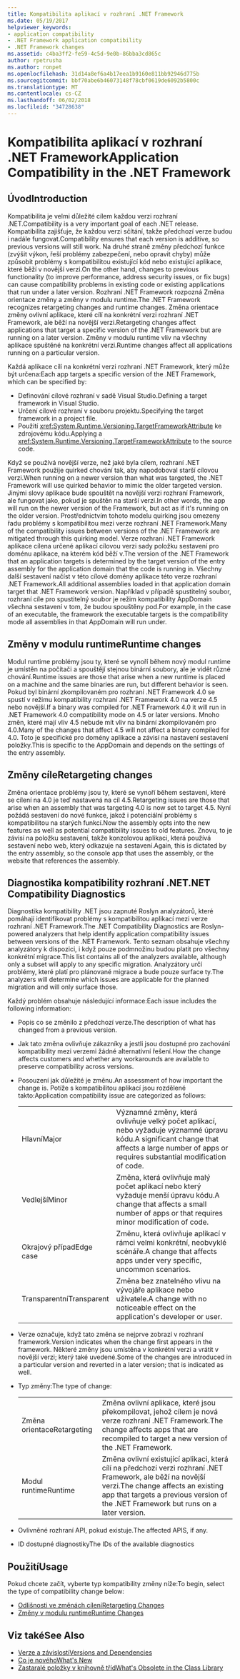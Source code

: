 ```yaml
---
title: Kompatibilita aplikací v rozhraní .NET Framework
ms.date: 05/19/2017
helpviewer_keywords:
- application compatibility
- .NET Framework application compatibility
- .NET Framework changes
ms.assetid: c4ba3ff2-fe59-4c5d-9e0b-86bba3cd865c
author: rpetrusha
ms.author: ronpet
ms.openlocfilehash: 31d14a8ef6a4b17eea1b9160e811bb92946d775b
ms.sourcegitcommit: bbf70abe6b46073148f78cbf0619de6092b5800c
ms.translationtype: MT
ms.contentlocale: cs-CZ
ms.lasthandoff: 06/02/2018
ms.locfileid: "34728638"
---
```

# <a name="application-compatibility-in-the-net-framework"></a><span data-ttu-id="93031-102">Kompatibilita aplikací v rozhraní .NET Framework</span><span class="sxs-lookup"><span data-stu-id="93031-102">Application Compatibility in the .NET Framework</span></span>

## <a name="introduction"></a><span data-ttu-id="93031-103">Úvod</span><span class="sxs-lookup"><span data-stu-id="93031-103">Introduction</span></span>
<span data-ttu-id="93031-104">Kompatibilita je velmi důležité cílem každou verzi rozhraní .NET.</span><span class="sxs-lookup"><span data-stu-id="93031-104">Compatibility is a very important goal of each .NET release.</span></span> <span data-ttu-id="93031-105">Kompatibilita zajišťuje, že každou verzi sčítání, takže předchozí verze budou i nadále fungovat.</span><span class="sxs-lookup"><span data-stu-id="93031-105">Compatibility ensures that each version is additive, so previous versions will still work.</span></span> <span data-ttu-id="93031-106">Na druhé straně změny předchozí funkce (zvýšit výkon, řeší problémy zabezpečení, nebo opravit chyby) může způsobit problémy s kompatibilitou existující kód nebo existující aplikace, které běží v novější verzi.</span><span class="sxs-lookup"><span data-stu-id="93031-106">On the other hand, changes to previous functionality (to improve performance, address security issues, or fix bugs) can cause compatibility problems in existing code or existing applications that run under a later version.</span></span> <span data-ttu-id="93031-107">Rozhraní .NET Framework rozpozná Změna orientace změny a změny v modulu runtime.</span><span class="sxs-lookup"><span data-stu-id="93031-107">The .NET Framework recognizes retargeting changes and runtime changes.</span></span> <span data-ttu-id="93031-108">Změna orientace změny ovlivní aplikace, které cílí na konkrétní verzi rozhraní .NET Framework, ale běží na novější verzi.</span><span class="sxs-lookup"><span data-stu-id="93031-108">Retargeting changes affect applications that target a specific version of the .NET Framework but are running on a later version.</span></span> <span data-ttu-id="93031-109">Změny v modulu runtime vliv na všechny aplikace spuštěné na konkrétní verzi.</span><span class="sxs-lookup"><span data-stu-id="93031-109">Runtime changes affect all applications running on a particular version.</span></span>

<span data-ttu-id="93031-110">Každá aplikace cílí na konkrétní verzi rozhraní .NET Framework, který může být určena:</span><span class="sxs-lookup"><span data-stu-id="93031-110">Each app targets a specific version of the .NET Framework, which can be specified by:</span></span>

* <span data-ttu-id="93031-111">Definování cílové rozhraní v sadě Visual Studio.</span><span class="sxs-lookup"><span data-stu-id="93031-111">Defining a target framework in Visual Studio.</span></span>
* <span data-ttu-id="93031-112">Určení cílové rozhraní v souboru projektu.</span><span class="sxs-lookup"><span data-stu-id="93031-112">Specifying the target framework in a project file.</span></span>
* <span data-ttu-id="93031-113">Použití <xref:System.Runtime.Versioning.TargetFrameworkAttribute> ke zdrojovému kódu.</span><span class="sxs-lookup"><span data-stu-id="93031-113">Applying a <xref:System.Runtime.Versioning.TargetFrameworkAttribute> to the source code.</span></span>

<span data-ttu-id="93031-114">Když se používá novější verze, než jaké byla cílem, rozhraní .NET Framework použije quirked chování tak, aby napodoboval starší cílovou verzi.</span><span class="sxs-lookup"><span data-stu-id="93031-114">When running on a newer version than what was targeted, the .NET Framework will use quirked behavior to mimic the older targeted version.</span></span> <span data-ttu-id="93031-115">Jinými slovy aplikace bude spouštět na novější verzi rozhraní Framework, ale fungovat jako, pokud je spuštěn na starší verzi.</span><span class="sxs-lookup"><span data-stu-id="93031-115">In other words, the app will run on the newer version of the Framework, but act as if it's running on the older version.</span></span> <span data-ttu-id="93031-116">Prostřednictvím tohoto modelu quirking jsou omezeny řadu problémy s kompatibilitou mezi verze rozhraní .NET Framework.</span><span class="sxs-lookup"><span data-stu-id="93031-116">Many of the compatibility issues between versions of the .NET Framework are mitigated through this quirking model.</span></span> <span data-ttu-id="93031-117">Verze rozhraní .NET Framework aplikace cílena určené aplikací cílovou verzi sady položku sestavení pro doménu aplikace, na kterém kód běží v.</span><span class="sxs-lookup"><span data-stu-id="93031-117">The version of the .NET Framework that an application targets is determined by the target version of the entry assembly for the application domain that the code is running in.</span></span> <span data-ttu-id="93031-118">Všechny další sestavení načíst v této cílové domény aplikace této verze rozhraní .NET Framework.</span><span class="sxs-lookup"><span data-stu-id="93031-118">All additional assemblies loaded in that application domain target that .NET Framework version.</span></span> <span data-ttu-id="93031-119">Například v případě spustitelný soubor, rozhraní cíle pro spustitelný soubor je režim kompatibility AppDomain všechna sestavení v tom, že budou spouštěny pod.</span><span class="sxs-lookup"><span data-stu-id="93031-119">For example, in the case of an executable, the framework the executable targets is the compatibility mode all assemblies in that AppDomain will run under.</span></span>

## <a name="runtime-changes"></a><span data-ttu-id="93031-120">Změny v modulu runtime</span><span class="sxs-lookup"><span data-stu-id="93031-120">Runtime changes</span></span>

<span data-ttu-id="93031-121">Modul runtime problémy jsou ty, které se vynoří během nový modul runtime je umístěn na počítači a spouštějí stejnou binární soubory, ale je vidět různé chování.</span><span class="sxs-lookup"><span data-stu-id="93031-121">Runtime issues are those that arise when a new runtime is placed on a machine and the same binaries are run, but different behavior is seen.</span></span> <span data-ttu-id="93031-122">Pokud byl binární zkompilovaném pro rozhraní .NET Framework 4.0 se spustí v režimu kompatibility rozhraní .NET Framework 4.0 na verze 4.5 nebo novější.</span><span class="sxs-lookup"><span data-stu-id="93031-122">If a binary was compiled for .NET Framework 4.0 it will run in .NET Framework 4.0 compatibility mode on 4.5 or later versions.</span></span> <span data-ttu-id="93031-123">Mnoho změn, které mají vliv 4.5 nebude mít vliv na binární zkompilovaném pro 4.0.</span><span class="sxs-lookup"><span data-stu-id="93031-123">Many of the changes that affect 4.5 will not affect a binary compiled for 4.0.</span></span> <span data-ttu-id="93031-124">Toto je specifické pro domény aplikace a závisí na nastavení sestavení položky.</span><span class="sxs-lookup"><span data-stu-id="93031-124">This is specific to the AppDomain and depends on the settings of the entry assembly.</span></span>

## <a name="retargeting-changes"></a><span data-ttu-id="93031-125">Změny cíle</span><span class="sxs-lookup"><span data-stu-id="93031-125">Retargeting changes</span></span>

<span data-ttu-id="93031-126">Změna orientace problémy jsou ty, které se vynoří během sestavení, které se cílení na 4.0 je teď nastavená na cíl 4.5.</span><span class="sxs-lookup"><span data-stu-id="93031-126">Retargeting issues are those that arise when an assembly that was targeting 4.0 is now set to target 4.5.</span></span> <span data-ttu-id="93031-127">Nyní požádá sestavení do nové funkce, jakož i potenciální problémy s kompatibilitou na starých funkcí.</span><span class="sxs-lookup"><span data-stu-id="93031-127">Now the assembly opts into the new features as well as potential compatibility issues to old features.</span></span> <span data-ttu-id="93031-128">Znovu, to je závisí na položku sestavení, takže konzolovou aplikaci, která používá sestavení nebo web, který odkazuje na sestavení.</span><span class="sxs-lookup"><span data-stu-id="93031-128">Again, this is dictated by the entry assembly, so the console app that uses the assembly, or the website that references the assembly.</span></span>

## <a name="net-compatibility-diagnostics"></a><span data-ttu-id="93031-129">Diagnostika kompatibility rozhraní .NET</span><span class="sxs-lookup"><span data-stu-id="93031-129">.NET Compatibility Diagnostics</span></span>

<span data-ttu-id="93031-130">Diagnostika kompatibility .NET jsou zapnuté Roslyn analyzátorů, které pomáhají identifikovat problémy s kompatibilitou aplikací mezi verze rozhraní .NET Framework.</span><span class="sxs-lookup"><span data-stu-id="93031-130">The .NET Compatibility Diagnostics are Roslyn-powered analyzers that help identify application compatibility issues between versions of the .NET Framework.</span></span> <span data-ttu-id="93031-131">Tento seznam obsahuje všechny analyzátory k dispozici, i když pouze podmnožinu budou platit pro všechny konkrétní migrace.</span><span class="sxs-lookup"><span data-stu-id="93031-131">This list contains all of the analyzers available, although only a subset will apply to any specific migration.</span></span> <span data-ttu-id="93031-132">Analyzátory určí problémy, které platí pro plánované migrace a bude pouze surface ty.</span><span class="sxs-lookup"><span data-stu-id="93031-132">The analyzers will determine which issues are applicable for the planned migration and will only surface those.</span></span>

<span data-ttu-id="93031-133">Každý problém obsahuje následující informace:</span><span class="sxs-lookup"><span data-stu-id="93031-133">Each issue includes the following information:</span></span>

-   <span data-ttu-id="93031-134">Popis co se změnilo z předchozí verze.</span><span class="sxs-lookup"><span data-stu-id="93031-134">The description of what has changed from a previous version.</span></span>

-   <span data-ttu-id="93031-135">Jak tato změna ovlivňuje zákazníky a jestli jsou dostupné pro zachování kompatibility mezi verzemi žádné alternativní řešení.</span><span class="sxs-lookup"><span data-stu-id="93031-135">How the change affects customers and whether any workarounds are available to preserve compatibility across versions.</span></span>

-   <span data-ttu-id="93031-136">Posouzení jak důležité je změnu.</span><span class="sxs-lookup"><span data-stu-id="93031-136">An assessment of how important the change is.</span></span> <span data-ttu-id="93031-137">Potíže s kompatibilitou aplikací jsou rozdělené takto:</span><span class="sxs-lookup"><span data-stu-id="93031-137">Application compatibility issue are categorized as follows:</span></span>

    |   |   |
    |---|---|
    |<span data-ttu-id="93031-138">Hlavní</span><span class="sxs-lookup"><span data-stu-id="93031-138">Major</span></span>|<span data-ttu-id="93031-139">Významné změny, která ovlivňuje velký počet aplikací, nebo vyžaduje významné úpravu kódu.</span><span class="sxs-lookup"><span data-stu-id="93031-139">A significant change that affects a large number of apps or requires substantial modification of code.</span></span>|
    |<span data-ttu-id="93031-140">Vedlejší</span><span class="sxs-lookup"><span data-stu-id="93031-140">Minor</span></span>|<span data-ttu-id="93031-141">Změna, která ovlivňuje malý počet aplikací nebo který vyžaduje menší úpravu kódu.</span><span class="sxs-lookup"><span data-stu-id="93031-141">A change that affects a small number of apps or that requires minor modification of code.</span></span>|
    |<span data-ttu-id="93031-142">Okrajový případ</span><span class="sxs-lookup"><span data-stu-id="93031-142">Edge case</span></span>|<span data-ttu-id="93031-143">Změnu, která ovlivňuje aplikací v rámci velmi konkrétní, neobvyklé scénáře.</span><span class="sxs-lookup"><span data-stu-id="93031-143">A change that affects apps under very specific, uncommon scenarios.</span></span>|
    |<span data-ttu-id="93031-144">Transparentní</span><span class="sxs-lookup"><span data-stu-id="93031-144">Transparent</span></span>|<span data-ttu-id="93031-145">Změna bez znatelného vlivu na vývojáře aplikace nebo uživatele.</span><span class="sxs-lookup"><span data-stu-id="93031-145">A change with no noticeable effect on the application's developer or user.</span></span>|

-   <span data-ttu-id="93031-146">Verze označuje, když tato změna se nejprve zobrazí v rozhraní framework.</span><span class="sxs-lookup"><span data-stu-id="93031-146">Version indicates when the change first appears in the framework.</span></span> <span data-ttu-id="93031-147">Některé změny jsou umístěna v konkrétní verzi a vrátit v novější verzi; který také uvedené.</span><span class="sxs-lookup"><span data-stu-id="93031-147">Some of the changes are introduced in a particular version and reverted in a later version; that is indicated as well.</span></span>

-   <span data-ttu-id="93031-148">Typ změny:</span><span class="sxs-lookup"><span data-stu-id="93031-148">The type of change:</span></span>

    |   |   |
    |---|---|
    |<span data-ttu-id="93031-149">Změna orientace</span><span class="sxs-lookup"><span data-stu-id="93031-149">Retargeting</span></span>|<span data-ttu-id="93031-150">Změna ovlivní aplikace, které jsou překompilovat, jehož cílem je nová verze rozhraní .NET Framework.</span><span class="sxs-lookup"><span data-stu-id="93031-150">The change affects apps that are recompiled to target a new version of the .NET Framework.</span></span>|
    |<span data-ttu-id="93031-151">Modul runtime</span><span class="sxs-lookup"><span data-stu-id="93031-151">Runtime</span></span>|<span data-ttu-id="93031-152">Změna ovlivní existující aplikaci, která cílí na předchozí verzi rozhraní .NET Framework, ale běží na novější verzi.</span><span class="sxs-lookup"><span data-stu-id="93031-152">The change affects an existing app that targets a previous version of the .NET Framework but runs on a later version.</span></span>|

-   <span data-ttu-id="93031-153">Ovlivněné rozhraní API, pokud existuje.</span><span class="sxs-lookup"><span data-stu-id="93031-153">The affected APIS, if any.</span></span>

-   <span data-ttu-id="93031-154">ID dostupné diagnostiky</span><span class="sxs-lookup"><span data-stu-id="93031-154">The IDs of the available diagnostics</span></span>

## <a name="usage"></a><span data-ttu-id="93031-155">Použití</span><span class="sxs-lookup"><span data-stu-id="93031-155">Usage</span></span>
<span data-ttu-id="93031-156">Pokud chcete začít, vyberte typ kompatibility změny níže:</span><span class="sxs-lookup"><span data-stu-id="93031-156">To begin, select the type of compatibility change below:</span></span>

* [<span data-ttu-id="93031-157">Odlišnosti ve změnách cílení</span><span class="sxs-lookup"><span data-stu-id="93031-157">Retargeting Changes</span></span>](./retargeting/index.md)
* [<span data-ttu-id="93031-158">Změny v modulu runtime</span><span class="sxs-lookup"><span data-stu-id="93031-158">Runtime Changes</span></span>](./runtime/index.md)


## <a name="see-also"></a><span data-ttu-id="93031-159">Viz také</span><span class="sxs-lookup"><span data-stu-id="93031-159">See Also</span></span>

* [<span data-ttu-id="93031-160">Verze a závislosti</span><span class="sxs-lookup"><span data-stu-id="93031-160">Versions and Dependencies</span></span>](../../../docs/framework/migration-guide/versions-and-dependencies.md)
* [<span data-ttu-id="93031-161">Co je nového</span><span class="sxs-lookup"><span data-stu-id="93031-161">What's New</span></span>](../../../docs/framework/whats-new/index.md)
* [<span data-ttu-id="93031-162">Zastaralé položky v knihovně tříd</span><span class="sxs-lookup"><span data-stu-id="93031-162">What's Obsolete in the Class Library</span></span>](../../../docs/framework/whats-new/whats-obsolete.md)

